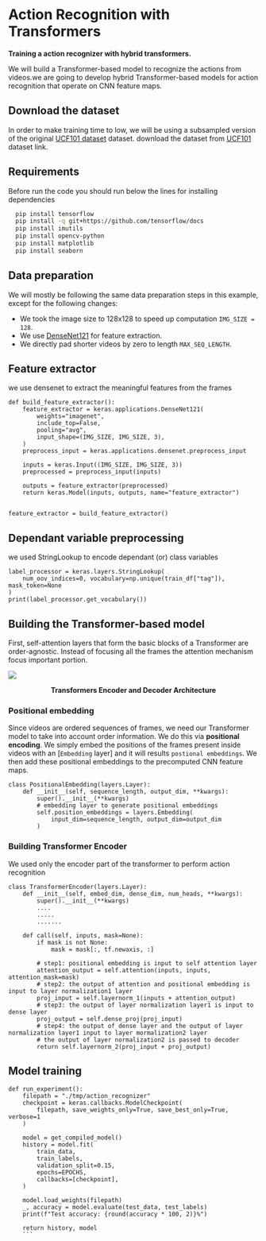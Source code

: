 # Action Recognition with Transformers

**Training a action recognizer with hybrid transformers.**

We will build a Transformer-based model to recognize the actions from videos.we are going to develop hybrid Transformer-based models for action recognition that operate on CNN feature maps.

## Download the dataset
In order to make training time to low, we will be using a subsampled version of the original [UCF101 dataset](https://www.crcv.ucf.edu/data/UCF101.php) dataset. download the dataset from [UCF101](https://git.io/JGc31) dataset link.

## Requirements
Before run the code you should run below the lines for installing dependencies
```bash
  pip install tensorflow
  pip install -q git+https://github.com/tensorflow/docs
  pip install imutils
  pip install opencv-python
  pip install matplotlib
  pip install seaborn
```

## Data preparation

We will mostly be following the same data preparation steps in this example, except for
the following changes:

* We took the image size to 128x128 to speed up computation ``IMG_SIZE = 128``.
* We use [DenseNet121](http://openaccess.thecvf.com/content_cvpr_2017/papers/Huang_Densely_Connected_Convolutional_CVPR_2017_paper.pdf)
for feature extraction.
* We directly pad shorter videos by zero to length `MAX_SEQ_LENGTH`.

## Feature extractor

we use densenet to extract the meaningful features from the frames
```
def build_feature_extractor():
    feature_extractor = keras.applications.DenseNet121(
        weights="imagenet",
        include_top=False,
        pooling="avg",
        input_shape=(IMG_SIZE, IMG_SIZE, 3),
    )
    preprocess_input = keras.applications.densenet.preprocess_input

    inputs = keras.Input((IMG_SIZE, IMG_SIZE, 3))
    preprocessed = preprocess_input(inputs)

    outputs = feature_extractor(preprocessed)
    return keras.Model(inputs, outputs, name="feature_extractor")


feature_extractor = build_feature_extractor()
```

## Dependant variable preprocessing

we used StringLookup to encode dependant (or) class variables
```
label_processor = keras.layers.StringLookup(
    num_oov_indices=0, vocabulary=np.unique(train_df["tag"]), mask_token=None
)
print(label_processor.get_vocabulary())
```

## Building the Transformer-based model

First, self-attention layers that form the basic blocks of a Transformer are
order-agnostic. Instead of focusing all the frames the attention mechanism focus important portion.

<img src="https://miro.medium.com/max/1400/1*iy12bH-FiUNOy9-0bULgSg.png"/>
<p align="center">
    <b>Transformers Encoder and Decoder Architecture</b>
</p>

### Positional embedding
Since videos are ordered sequences of frames, we need our
Transformer model to take into account order information.
We do this via **positional encoding**.
We simply embed the positions of the frames present inside videos with an
[`Embedding` layer] and it will results `postional embeddings`. We then
add these positional embeddings to the precomputed CNN feature maps.
```
class PositionalEmbedding(layers.Layer):
    def __init__(self, sequence_length, output_dim, **kwargs):
        super().__init__(**kwargs)
        # embedding layer to generate positional embeddings
        self.position_embeddings = layers.Embedding(
            input_dim=sequence_length, output_dim=output_dim
        )
```

### Building Transformer Encoder
We used only the encoder part of the transformer to perform action recognition

```
class TransformerEncoder(layers.Layer):
    def __init__(self, embed_dim, dense_dim, num_heads, **kwargs):
        super().__init__(**kwargs)
        ....
        .....
        .......

    def call(self, inputs, mask=None):
        if mask is not None:
            mask = mask[:, tf.newaxis, :]
        
        # step1: positional embedding is input to self attention layer
        attention_output = self.attention(inputs, inputs, attention_mask=mask)
        # step2: the output of attention and positional embedding is input to layer normalization1 layer
        proj_input = self.layernorm_1(inputs + attention_output)
        # step3: the output of layer normalization layer1 is input to dense layer
        proj_output = self.dense_proj(proj_input)
        # step4: the output of dense layer and the output of layer normalization layer1 input to layer mormalization2 layer
        # the output of layer normalization2 is passed to decoder
        return self.layernorm_2(proj_input + proj_output)
```

## Model training
```
def run_experiment():
    filepath = "./tmp/action_recognizer"
    checkpoint = keras.callbacks.ModelCheckpoint(
        filepath, save_weights_only=True, save_best_only=True, verbose=1
    )

    model = get_compiled_model()
    history = model.fit(
        train_data,
        train_labels,
        validation_split=0.15,
        epochs=EPOCHS,
        callbacks=[checkpoint],
    )

    model.load_weights(filepath)
    _, accuracy = model.evaluate(test_data, test_labels)
    print(f"Test accuracy: {round(accuracy * 100, 2)}%")

    return history, model
    ```
